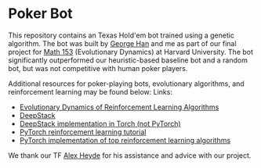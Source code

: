 # Poker Bot 
This repository contains an Texas Hold'em bot trained using a genetic algorithm. The bot was built by [George Han](marble999) and me as part of our final project for [Math 153](https://ped.fas.harvard.edu/classes/math-153) (Evolutionary Dynamics) at Harvard University. The bot significantly outperformed our heuristic-based baseline bot and a random bot, but was not competitive with human poker players. 

Additional resources for poker-playing bots, evolutionary algorithms, and reinforcement learning may be found below:
Links:
- [Evolutionary Dynamics of Reinforcement Learning Algorithms](http://michaelkaisers.com/publications/2012_PhD_Kaisers.pdf)
- [DeepStack](https://www.deepstack.ai/)
- [DeepStack implementation in Torch (not PyTorch)](https://github.com/lifrordi/DeepStack-Leduc)
- [PyTorch reinforcement learning tutorial](http://pytorch.org/tutorials/intermediate/reinforcement_q_learning.html)
- [PyTorch implementation of top reinforcement learning algorithms](https://github.com/ikostrikov/pytorch-a2c-ppo-acktr)

We thank our TF [Alex Heyde](https://oeb.harvard.edu/people/alex-heyde) for his assistance and advice with our project.
